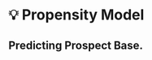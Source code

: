 # 💡 Propensity Model
Predicting Prospect Base.
---------------------
<p align="center">
  <kbd>
  <img width="700" height="300" src="https://github.com/rjrockzz/propensity-model/blob/master/static/assets/img/pipeline.png>
  </kbd>  
</p><br><br>

